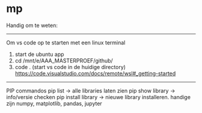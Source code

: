 # mp
Handig om te weten:

---------------------------------------------------------
Om vs code op te starten met een linux terminal
1) start de ubuntu app
2) cd /mnt/e/AAA_MASTERPROEF/github/
3) code . (start vs code in de huidige directory)
https://code.visualstudio.com/docs/remote/wsl#_getting-started 
----------------------------------------------------------
PIP commandos
pip list -> alle libraries laten zien
pip show library -> info/versie checken
pip install library -> nieuwe library installeren. handige zijn numpy, matplotlib, pandas, jupyter
